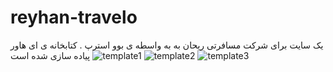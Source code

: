 # reyhan-travelo
یک سایت برای شرکت مسافرتی ریحان به به واسطه ی بوو استرپ . کتابخانه ی ای هاور پیاده سازی شده است
![template1](https://github.com/alirezatalebizadeh/reyhan-travelo/assets/104105725/901f4cd3-a50c-4a3b-be75-672b0ca933b2)
![template2](https://github.com/alirezatalebizadeh/reyhan-travelo/assets/104105725/803d98c1-bce3-4c9d-bd98-bb5088e88bb6)
![template3](https://github.com/alirezatalebizadeh/reyhan-travelo/assets/104105725/0d1eeabf-fa75-4454-b511-054a121f3c68)
